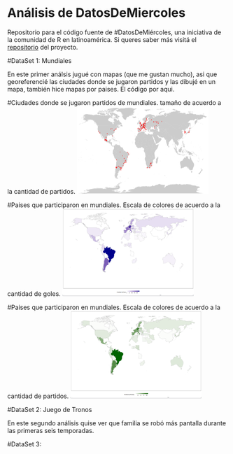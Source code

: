 # Análisis de DatosDeMiercoles

Repositorio para el código fuente de #DatosDeMiércoles, una iniciativa de la comunidad de R en latinoamérica. Si queres saber más visitá el [repositorio](https://github.com/cienciadedatos/datos-de-miercoles) del proyecto.

#DataSet 1: Mundiales

En este primer análsis jugué con mapas (que me gustan mucho), asi que georeferencié las ciudades donde se jugaron partidos y las dibujé en un mapa, también hice mapas por paises.  El código por aqui.  

#Ciudades donde se jugaron partidos de mundiales.  tamaño de acuerdo a la cantidad de partidos.
<img src="https://github.com/yabellini/DatosDeMiercoles/blob/master/ciudades_mundiales.png" data-canonical-src="https://github.com/yabellini/DatosDeMiercoles/blob/master/ciudades_mundiales.png" width="300" height="200" />

#Paises que participaron en mundiales.  Escala de colores de acuerdo a la cantidad de goles.
<img src="https://github.com/yabellini/DatosDeMiercoles/blob/master/cantidad_goles.png" data-canonical-src="https://github.com/yabellini/DatosDeMiercoles/blob/master/cantidad_goles.png" width="300" height="200" />

#Paises que participaron en mundiales.  Escala de colores de acuerdo a la cantidad de partidos.
<img src="https://github.com/yabellini/DatosDeMiercoles/blob/master/cantidad_partidos.png" data-canonical-src="https://github.com/yabellini/DatosDeMiercoles/blob/master/cantidad_partidos.png" width="300" height="200" />

#DataSet 2: Juego de Tronos

En este segundo análisis quise ver que familia se robó más pantalla durante las primeras seis temporadas.

#DataSet 3: 
